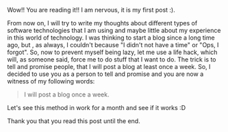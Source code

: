 Wow!! You are reading it!! I am nervous, it is my first post :).

From now on, I will try to write my thoughts about different types of software technologies that I am using and maybe little about my experience in this world of technology. 
I was thinking to start a blog since a long time ago, but , as always, I couldn't because "I didn't not have a time" or "Ops, I forgot". 
So, now to prevent myself being lazy, let me use a life hack, which will, as someone said, force me to do stuff that I want to do.
The trick is to tell and promise people, that I will post a blog at least once a week. So, I decided to use you as a person to tell and promise and you are now a witness of my following words:

> I will post a blog once a week. 

Let's see this method in work for a month and see if it works :D



Thank you that you read this post until the end. 
 

